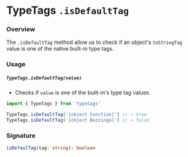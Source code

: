 # TypeTags `.isDefaultTag`

### Overview

The `.isDefaultTag` method allow us to check if an object's `toStringTag` value is one of the native built-in type tags.

### Usage

##### `TypeTags.isDefaultTag(value)`

- Checks if `value` is one of the built-in's type tag values.

```js
import { TypeTags } from 'typetags'

TypeTags.isDefaultTag('[object Function]') // → true
TypeTags.isDefaultTag('[object Bazzinga]') // → false
```

### Signature

```ts
isDefaulTag(tag: string): boolean
```
